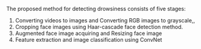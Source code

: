 The proposed method for detecting drowsiness consists of five stages:
1. Converting videos to images and Converting RGB images to grayscale,,
2. Cropping face images using Haar-cascade face detection method.
3. Augmented face image acquiring and Resizing face image
3. Feature extraction and image classification using ConvNet

